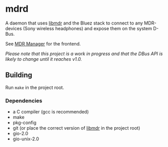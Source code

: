 # mdrd

A daemon that uses [libmdr](https://github.com/AndreasOlofsson/libmdr) and the Bluez stack to connect to any MDR-devices (Sony wireless headphones) and expose them on the system D-Bus.

See [MDR Manager](http://github.com/AndreasOlofsson/mdr-manager) for the frontend.

_Please note that this project is a work in progress and that the DBus API is likely to change until it reaches v1.0._

## Building

Run `make` in the project root.

### Dependencies

* a C compiler (gcc is recommended)
* make
* pkg-config
* git (or place the correct version of [libmdr](https://github.com/AndreasOlofsson/libmdr) in the project root)
* gio-2.0
* gio-unix-2.0

